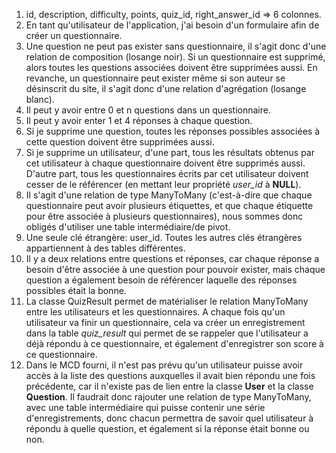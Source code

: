 1. id, description, difficulty, points, quiz_id, right_answer_id => 6 colonnes.
2. En tant qu'utilisateur de l'application, j'ai besoin d'un formulaire afin de créer un questionnaire.
3. Une question ne peut pas exister sans questionnaire, il s'agit donc d'une relation de composition (losange noir). Si un questionnaire est supprimé, alors toutes les questions associées doivent être supprimées aussi. En revanche, un questionnaire peut exister même si son auteur se désinscrit du site, il s'agit donc d'une relation d'agrégation (losange blanc).
4. Il peut y avoir entre 0 et n questions dans un questionnaire.
5. Il peut y avoir enter 1 et 4 réponses à chaque question.
6. Si je supprime une question, toutes les réponses possibles associées à cette question doivent être supprimées aussi.
7. Si je supprime un utilisateur, d'une part, tous les résultats obtenus par cet utilisateur à chaque questionnaire doivent être supprimés aussi. D'autre part, tous les questionnaires écrits par cet utilisateur doivent cesser de le référencer (en mettant leur propriété _user_id_ à **NULL**).
8. Il s'agit d'une relation de type ManyToMany (c'est-à-dire que chaque questionnaire peut avoir plusieurs étiquettes, et que chaque étiquette pour être associée à plusieurs questionnaires), nous sommes donc obligés d'utiliser une table intermédiaire/de pivot.
9. Une seule clé étrangère: user_id. Toutes les autres clés étrangères appartiennent à des tables différentes.
10. Il y a deux relations entre questions et réponses, car chaque réponse a besoin d'être associée à une question pour pouvoir exister, mais chaque question a également besoin de référencer laquelle des réponses possibles était la bonne.
11. La classe QuizResult permet de matérialiser le relation ManyToMany entre les utilisateurs et les questionnaires. A chaque fois qu'un utilisateur va finir un questionnaire, cela va créer un enregistrement dans la table _quiz_result_ qui permet de se rappeler que l'utilisateur a déjà répondu à ce questionnaire, et également d'enregistrer son score à ce questionnaire.
12. Dans le MCD fourni, il n'est pas prévu  qu'un utilisateur puisse avoir accès à la liste des questions auxquelles il avait bien répondu une fois précédente, car il n'existe pas de lien entre la classe **User** et la classe **Question**. Il faudrait donc rajouter une relation de type ManyToMany, avec une table intermédiaire qui puisse contenir une série d'enregistrements, donc chacun permettra de savoir quel utilisateur à répondu à quelle question, et également si la réponse était bonne ou non.